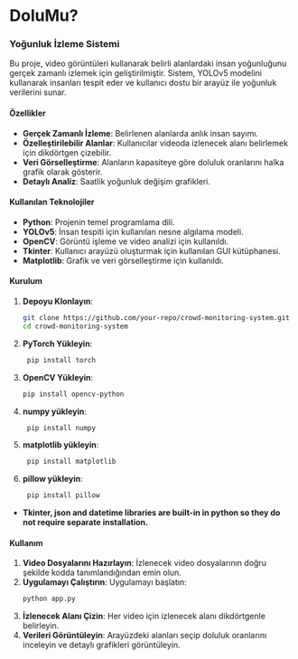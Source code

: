 # DoluMu?
### Yoğunluk İzleme Sistemi

Bu proje, video görüntüleri kullanarak belirli alanlardaki insan yoğunluğunu gerçek zamanlı izlemek için geliştirilmiştir. Sistem, YOLOv5 modelini kullanarak insanları tespit eder ve kullanıcı dostu bir arayüz ile yoğunluk verilerini sunar.

#### Özellikler

* **Gerçek Zamanlı İzleme**: Belirlenen alanlarda anlık insan sayımı.
* **Özelleştirilebilir Alanlar**: Kullanıcılar videoda izlenecek alanı belirlemek için dikdörtgen çizebilir.
* **Veri Görselleştirme**: Alanların kapasiteye göre doluluk oranlarını halka grafik olarak gösterir.
* **Detaylı Analiz**: Saatlik yoğunluk değişim grafikleri.

#### Kullanılan Teknolojiler

* **Python**: Projenin temel programlama dili.
* **YOLOv5**: İnsan tespiti için kullanılan nesne algılama modeli.
* **OpenCV**: Görüntü işleme ve video analizi için kullanıldı.
* **Tkinter**: Kullanıcı arayüzü oluşturmak için kullanılan GUI kütüphanesi.
* **Matplotlib**: Grafik ve veri görselleştirme için kullanıldı.

#### Kurulum

1. **Depoyu Klonlayın**:
    ```bash
    git clone https://github.com/your-repo/crowd-monitoring-system.git
    cd crowd-monitoring-system
    ```
2. **PyTorch Yükleyin**:
   ```bash
    pip install torch
    ``` 
3. **OpenCV Yükleyin**:
    ```bash
    pip install opencv-python
    ```
4. **numpy yükleyin**:
   ```bash
    pip install numpy
    ```
5. **matplotlib yükleyin**:
   ```bash
    pip install matplotlib
    ```
6. **pillow yükleyin**:
   ```bash
    pip install pillow
    ```
* **Tkinter, json and datetime libraries are built-in in python so they do not require separate installation.**

#### Kullanım

1. **Video Dosyalarını Hazırlayın**: İzlenecek video dosyalarının doğru şekilde kodda tanımlandığından emin olun.
2. **Uygulamayı Çalıştırın**: Uygulamayı başlatın:
    ```bash
    python app.py
    ```
3. **İzlenecek Alanı Çizin**: Her video için izlenecek alanı dikdörtgenle belirleyin.
4. **Verileri Görüntüleyin**: Arayüzdeki alanları seçip doluluk oranlarını inceleyin ve detaylı grafikleri görüntüleyin.
